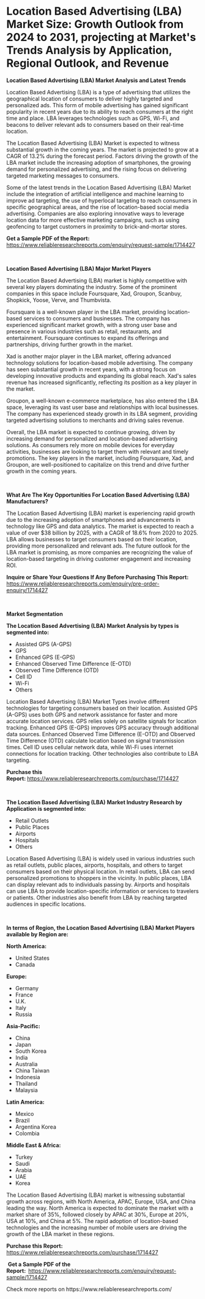 <p><h1>Location Based Advertising (LBA) Market Size: Growth Outlook from 2024 to 2031, projecting at Market's Trends Analysis by Application, Regional Outlook, and Revenue</h1></p><p><strong>Location Based Advertising (LBA) Market Analysis and Latest Trends</strong></p>
<p><p>Location Based Advertising (LBA) is a type of advertising that utilizes the geographical location of consumers to deliver highly targeted and personalized ads. This form of mobile advertising has gained significant popularity in recent years due to its ability to reach consumers at the right time and place. LBA leverages technologies such as GPS, Wi-Fi, and beacons to deliver relevant ads to consumers based on their real-time location.</p><p>The Location Based Advertising (LBA) Market is expected to witness substantial growth in the coming years. The market is projected to grow at a CAGR of 13.2% during the forecast period. Factors driving the growth of the LBA market include the increasing adoption of smartphones, the growing demand for personalized advertising, and the rising focus on delivering targeted marketing messages to consumers.</p><p>Some of the latest trends in the Location Based Advertising (LBA) Market include the integration of artificial intelligence and machine learning to improve ad targeting, the use of hyperlocal targeting to reach consumers in specific geographical areas, and the rise of location-based social media advertising. Companies are also exploring innovative ways to leverage location data for more effective marketing campaigns, such as using geofencing to target customers in proximity to brick-and-mortar stores.</p></p>
<p><strong>Get a Sample PDF of the Report:&nbsp;</strong> <a href="https://www.reliableresearchreports.com/enquiry/request-sample/1714427">https://www.reliableresearchreports.com/enquiry/request-sample/1714427</a></p>
<p>&nbsp;</p>
<p><strong>Location Based Advertising (LBA) Major Market Players</strong></p>
<p><p>The Location Based Advertising (LBA) market is highly competitive with several key players dominating the industry. Some of the prominent companies in this space include Foursquare, Xad, Groupon, Scanbuy, Shopkick, Yoose, Verve, and Thumbvista.</p><p>Foursquare is a well-known player in the LBA market, providing location-based services to consumers and businesses. The company has experienced significant market growth, with a strong user base and presence in various industries such as retail, restaurants, and entertainment. Foursquare continues to expand its offerings and partnerships, driving further growth in the market.</p><p>Xad is another major player in the LBA market, offering advanced technology solutions for location-based mobile advertising. The company has seen substantial growth in recent years, with a strong focus on developing innovative products and expanding its global reach. Xad's sales revenue has increased significantly, reflecting its position as a key player in the market.</p><p>Groupon, a well-known e-commerce marketplace, has also entered the LBA space, leveraging its vast user base and relationships with local businesses. The company has experienced steady growth in its LBA segment, providing targeted advertising solutions to merchants and driving sales revenue.</p><p>Overall, the LBA market is expected to continue growing, driven by increasing demand for personalized and location-based advertising solutions. As consumers rely more on mobile devices for everyday activities, businesses are looking to target them with relevant and timely promotions. The key players in the market, including Foursquare, Xad, and Groupon, are well-positioned to capitalize on this trend and drive further growth in the coming years.</p></p>
<p>&nbsp;</p>
<p><strong>What Are The Key Opportunities For Location Based Advertising (LBA) Manufacturers?</strong></p>
<p><p>The Location Based Advertising (LBA) market is experiencing rapid growth due to the increasing adoption of smartphones and advancements in technology like GPS and data analytics. The market is expected to reach a value of over $38 billion by 2025, with a CAGR of 18.6% from 2020 to 2025. LBA allows businesses to target consumers based on their location, providing more personalized and relevant ads. The future outlook for the LBA market is promising, as more companies are recognizing the value of location-based targeting in driving customer engagement and increasing ROI.</p></p>
<p><strong>Inquire or Share Your Questions If Any Before Purchasing This Report:</strong> <a href="https://www.reliableresearchreports.com/enquiry/pre-order-enquiry/1714427">https://www.reliableresearchreports.com/enquiry/pre-order-enquiry/1714427</a></p>
<p>&nbsp;</p>
<p><strong>Market Segmentation</strong></p>
<p><strong>The Location Based Advertising (LBA) Market Analysis by types is segmented into:</strong></p>
<p><ul><li>Assisted GPS (A-GPS)</li><li>GPS</li><li>Enhanced GPS (E-GPS)</li><li>Enhanced Observed Time Difference (E-OTD)</li><li>Observed Time Difference (OTD)</li><li>Cell ID</li><li>Wi-Fi</li><li>Others</li></ul></p>
<p><p>Location Based Advertising (LBA) Market Types involve different technologies for targeting consumers based on their location. Assisted GPS (A-GPS) uses both GPS and network assistance for faster and more accurate location services. GPS relies solely on satellite signals for location tracking. Enhanced GPS (E-GPS) improves GPS accuracy through additional data sources. Enhanced Observed Time Difference (E-OTD) and Observed Time Difference (OTD) calculate location based on signal transmission times. Cell ID uses cellular network data, while Wi-Fi uses internet connections for location tracking. Other technologies also contribute to LBA targeting.</p></p>
<p><strong>Purchase this Report:&nbsp;</strong><a href="https://www.reliableresearchreports.com/purchase/1714427">https://www.reliableresearchreports.com/purchase/1714427</a></p>
<p>&nbsp;</p>
<p><strong>The Location Based Advertising (LBA) Market Industry Research by Application is segmented into:</strong></p>
<p><ul><li>Retail Outlets</li><li>Public Places</li><li>Airports</li><li>Hospitals</li><li>Others</li></ul></p>
<p><p>Location Based Advertising (LBA) is widely used in various industries such as retail outlets, public places, airports, hospitals, and others to target consumers based on their physical location. In retail outlets, LBA can send personalized promotions to shoppers in the vicinity. In public places, LBA can display relevant ads to individuals passing by. Airports and hospitals can use LBA to provide location-specific information or services to travelers or patients. Other industries also benefit from LBA by reaching targeted audiences in specific locations.</p></p>
<p>&nbsp;</p>
<p><strong>In terms of Region, the Location Based Advertising (LBA) Market Players available by Region are:</strong></p>
<p>
    <p> <strong> North America: </strong>
        <ul>
            <li>United States</li>
            <li>Canada</li>
        </ul>
        </p> 
    <p> <strong> Europe: </strong>
        <ul>
            <li>Germany</li>
            <li>France</li>
            <li>U.K.</li>
            <li>Italy</li>
            <li>Russia</li>
        </ul>
        </p> 
    <p> <strong> Asia-Pacific: </strong>
        <ul>
            <li>China</li>
            <li>Japan</li>
            <li>South Korea</li>
            <li>India</li>
            <li>Australia</li>
            <li>China Taiwan</li>
            <li>Indonesia</li>
            <li>Thailand</li>
            <li>Malaysia</li>
        </ul>
        </p> 
    <p> <strong> Latin America: </strong>
        <ul>
            <li>Mexico</li>
            <li>Brazil</li>
            <li>Argentina Korea</li>
            <li>Colombia</li>
        </ul>
        </p> 
    <p> <strong> Middle East & Africa: </strong>
        <ul>
            <li>Turkey</li>
            <li>Saudi</li>
            <li>Arabia</li>
            <li>UAE</li>
            <li>Korea</li>
        </ul>
    </p>
    </p>
<p><p>The Location Based Advertising (LBA) market is witnessing substantial growth across regions, with North America, APAC, Europe, USA, and China leading the way. North America is expected to dominate the market with a market share of 35%, followed closely by APAC at 30%, Europe at 20%, USA at 10%, and China at 5%. The rapid adoption of location-based technologies and the increasing number of mobile users are driving the growth of the LBA market in these regions.</p></p>
<p><strong>Purchase this Report: </strong><a href="https://www.reliableresearchreports.com/purchase/1714427">https://www.reliableresearchreports.com/purchase/1714427</a></p>
<p>&nbsp;<strong>Get a Sample PDF of the Report:&nbsp;&nbsp;</strong><a href="https://www.reliableresearchreports.com/enquiry/request-sample/1714427">https://www.reliableresearchreports.com/enquiry/request-sample/1714427</a></p>
<p><strong></strong></p>
<p>Check more reports on https://www.reliableresearchreports.com/</p>